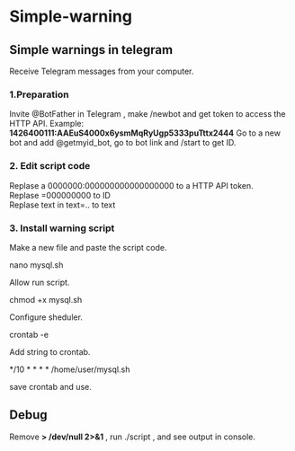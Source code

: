 # Simple-warning
<h2>Simple warnings in telegram</h2>

Receive Telegram messages from your computer.

<h3>1.Preparation</h3>

Invite @BotFather in Telegram , make /newbot and get token to access the HTTP API. 
Example: <b>1426400111:AAEuS4000x6ysmMqRyUgp5333puTttx2444</b>
Go to a new bot and add @getmyid_bot, go to bot link and /start to get ID.

<h3>2. Edit script code</h3>

Replase a 0000000:000000000000000000 to a HTTP API token.<br>
Replase  =000000000 to ID <br>
Replase  text in text=.. to  text <br>


<h3>3. Install warning script</h3>

Make a new file and paste the script code.

nano mysql.sh

Allow run script.

chmod +x mysql.sh

Configure sheduler.

crontab -e 


Add string to crontab.


*/10 * * * * /home/user/mysql.sh
  
 save crontab and use.
 
 
 
 <h2> Debug  </h2>
 
 Remove  <b> > /dev/null 2>&1 </b> , run ./script , and see output in console.
  
  









 
 
